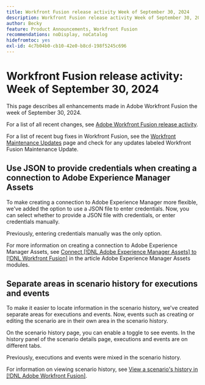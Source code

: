 ```yaml
---
title: Workfront Fusion release activity Week of September 30, 2024
description: Workfront Fusion release activity Week of September 30, 2024
author: Becky
feature: Product Announcements, Workfront Fusion
recommendations: noDisplay, noCatalog
hidefromtoc: yes
exl-id: 4c7b04b0-cb10-42e0-b8cd-198f5245c696
---
```

# Workfront Fusion release activity: Week of September 30, 2024

This page describes all enhancements made in Adobe Workfront Fusion the week of September 30, 2024.

For a list of all recent changes, see [Adobe Workfront Fusion release activity](/help/workfront-fusion/fusion-product-releases/fusion-release-activity.md).

For a list of recent bug fixes in Workfront Fusion, see the [Workfront Maintenance Updates](https://experienceleague.adobe.com/docs/workfront-known-issues/releases/current-updates.html) page and check for any updates labeled Workfront Fusion Maintenance Update.

## Use JSON to provide credentials when creating a connection to Adobe Experience Manager Assets

To make creating a connection to Adobe Experience Manager more flexible, we've added the option to use a JSON file to enter credentials. Now, you can select whether to provide a JSON file with credentials, or enter credentials manually.

Previously, entering credentials manually was the only option.

For more information on creating a connection to Adobe Experience Manager Assets, see [Connect [!DNL Adobe Experience Manager Assets] to [!DNL Workfront Fusion]](/help/quicksilver/workfront-fusion/apps-and-their-modules/aem-assets-modules.md#connect-adobe-experience-manager-assets-to-workfront-fusion) in the article Adobe Experience Manager Assets modules.

## Separate areas in scenario history for executions and events

To make it easier to locate information in the scenario history, we've created separate areas for executions and events. Now, events such as creating or editing the scenario are in their own area in the scenario history.

On the scenario history page, you can enable a toggle to see events. In the history panel of the scenario details page, executions and events are on different tabs.

Previously, executions and events were mixed in the scenario history.

For information on viewing scenario history, see [View a scenario's history in [!DNL Adobe Workfront Fusion]](/help/quicksilver/workfront-fusion/scenarios/view-scenario-execution-history.md).
